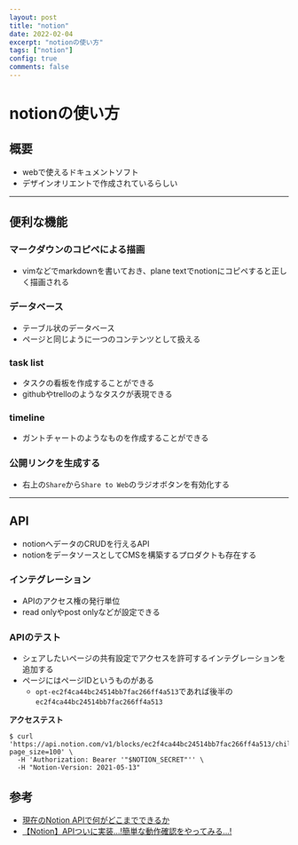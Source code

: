 ```yaml
---
layout: post
title: "notion"
date: 2022-02-04
excerpt: "notionの使い方"
tags: ["notion"]
config: true
comments: false
---
```


# notionの使い方

## 概要
 - webで使えるドキュメントソフト
 - デザインオリエントで作成されているらしい

---

## 便利な機能

### マークダウンのコピペによる描画
 - vimなどでmarkdownを書いておき、plane textでnotionにコピペすると正しく描画される

### データベース
 - テーブル状のデータベース
 - ページと同じように一つのコンテンツとして扱える
 
### task list
 - タスクの看板を作成することができる
 - githubやtrelloのようなタスクが表現できる

### timeline
 - ガントチャートのようなものを作成することができる

### 公開リンクを生成する
 - 右上の`Share`から`Share to Web`のラジオボタンを有効化する

---

## API
 - notionへデータのCRUDを行えるAPI
 - notionをデータソースとしてCMSを構築するプロダクトも存在する

### インテグレーション
 - APIのアクセス権の発行単位
 - read onlyやpost onlyなどが設定できる

### APIのテスト
 - シェアしたいページの共有設定でアクセスを許可するインテグレーションを追加する
 - ページにはページIDというものがある
   - `opt-ec2f4ca44bc24514bb7fac266ff4a513`であれば後半の`ec2f4ca44bc24514bb7fac266ff4a513`
 
**アクセステスト**  
```console
$ curl 'https://api.notion.com/v1/blocks/ec2f4ca44bc24514bb7fac266ff4a513/children?page_size=100' \
  -H 'Authorization: Bearer '"$NOTION_SECRET"'' \
  -H "Notion-Version: 2021-05-13"
```

## 参考
 - [現在のNotion APIで何がどこまでできるか](https://zenn.dev/st43/articles/7982e6d371f8b8)
 - [【Notion】APIついに実装...!簡単な動作確認をやってみる...!](https://tektektech.com/notion-api/)
